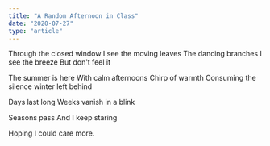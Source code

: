 ```yaml
---
title: "A Random Afternoon in Class"
date: "2020-07-27"
type: "article"
---
```


Through the closed window
I see the moving leaves
The dancing branches
I see the breeze
But don't feel it

The summer is here
With calm afternoons
Chirp of warmth 
Consuming the silence winter left behind

Days last long
Weeks vanish in a blink

Seasons pass
And I keep staring

Hoping I could care more.
